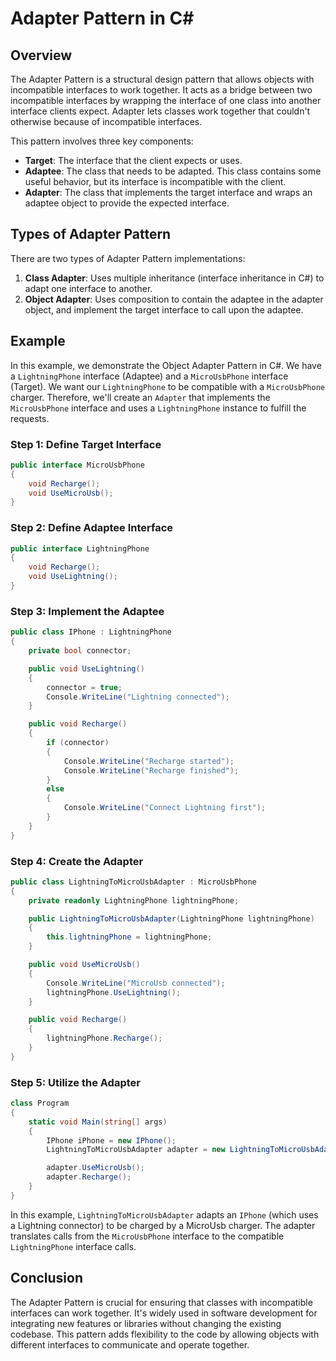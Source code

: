 # Adapter Pattern in C#

## Overview

The Adapter Pattern is a structural design pattern that allows objects with incompatible interfaces to work together. It acts as a bridge between two incompatible interfaces by wrapping the interface of one class into another interface clients expect. Adapter lets classes work together that couldn't otherwise because of incompatible interfaces.

This pattern involves three key components:

- **Target**: The interface that the client expects or uses.
- **Adaptee**: The class that needs to be adapted. This class contains some useful behavior, but its interface is incompatible with the client.
- **Adapter**: The class that implements the target interface and wraps an adaptee object to provide the expected interface.

## Types of Adapter Pattern

There are two types of Adapter Pattern implementations:

1. **Class Adapter**: Uses multiple inheritance (interface inheritance in C#) to adapt one interface to another.
2. **Object Adapter**: Uses composition to contain the adaptee in the adapter object, and implement the target interface to call upon the adaptee.

## Example

In this example, we demonstrate the Object Adapter Pattern in C#. We have a `LightningPhone` interface (Adaptee) and a `MicroUsbPhone` interface (Target). We want our `LightningPhone` to be compatible with a `MicroUsbPhone` charger. Therefore, we'll create an `Adapter` that implements the `MicroUsbPhone` interface and uses a `LightningPhone` instance to fulfill the requests.

### Step 1: Define Target Interface

```csharp
public interface MicroUsbPhone
{
    void Recharge();
    void UseMicroUsb();
}
```

### Step 2: Define Adaptee Interface

```csharp
public interface LightningPhone
{
    void Recharge();
    void UseLightning();
}
```

### Step 3: Implement the Adaptee

```csharp
public class IPhone : LightningPhone
{
    private bool connector;

    public void UseLightning()
    {
        connector = true;
        Console.WriteLine("Lightning connected");
    }

    public void Recharge()
    {
        if (connector)
        {
            Console.WriteLine("Recharge started");
            Console.WriteLine("Recharge finished");
        }
        else
        {
            Console.WriteLine("Connect Lightning first");
        }
    }
}
```

### Step 4: Create the Adapter

```csharp
public class LightningToMicroUsbAdapter : MicroUsbPhone
{
    private readonly LightningPhone lightningPhone;

    public LightningToMicroUsbAdapter(LightningPhone lightningPhone)
    {
        this.lightningPhone = lightningPhone;
    }

    public void UseMicroUsb()
    {
        Console.WriteLine("MicroUsb connected");
        lightningPhone.UseLightning();
    }

    public void Recharge()
    {
        lightningPhone.Recharge();
    }
}
```

### Step 5: Utilize the Adapter

```csharp
class Program
{
    static void Main(string[] args)
    {
        IPhone iPhone = new IPhone();
        LightningToMicroUsbAdapter adapter = new LightningToMicroUsbAdapter(iPhone);

        adapter.UseMicroUsb();
        adapter.Recharge();
    }
}
```

In this example, `LightningToMicroUsbAdapter` adapts an `IPhone` (which uses a Lightning connector) to be charged by a MicroUsb charger. The adapter translates calls from the `MicroUsbPhone` interface to the compatible `LightningPhone` interface calls.

## Conclusion

The Adapter Pattern is crucial for ensuring that classes with incompatible interfaces can work together. It's widely used in software development for integrating new features or libraries without changing the existing codebase. This pattern adds flexibility to the code by allowing objects with different interfaces to communicate and operate together.
